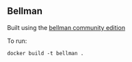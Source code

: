 ## Bellman

Built using the [bellman community edition](https://github.com/matter-labs/bellman)

To run:
```
docker build -t bellman .
```